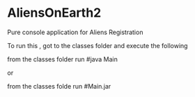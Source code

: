 AliensOnEarth2
==============

Pure console application for Aliens Registration 

To run this , got to the classes folder and execute the following

from the classes folder run #java Main

or 

from the classes folde run #Main.jar



